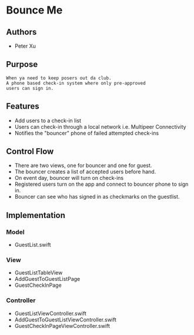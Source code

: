 # Bounce Me

## Authors
* Peter Xu

## Purpose
	When ya need to keep posers out da club.
	A phone based check-in system where only pre-approved
	users can sign in.

## Features
* Add users to a check-in list
* Users can check-in through a local network i.e. Multipeer Connectivity
* Notifies the "bouncer" phone of failed attempted check-ins

## Control Flow
* There are two views, one for bouncer and one for guest.
* The bouncer creates a list of accepted users before hand.
* On event day, bouncer will turn on check-ins
* Registered users turn on the app and connect to bouncer phone to sign in.
* Bouncer can see who has signed in as checkmarks on the guestlist.

## Implementation
### Model
* GuestList.swift

### View
* GuestListTableView
* AddGuestToGuestListPage
* GuestCheckInPage

### Controller
* GuestListViewController.swift
* AddGuestToGuestListViewController.swift
* GuestCheckInPageViewController.swift

